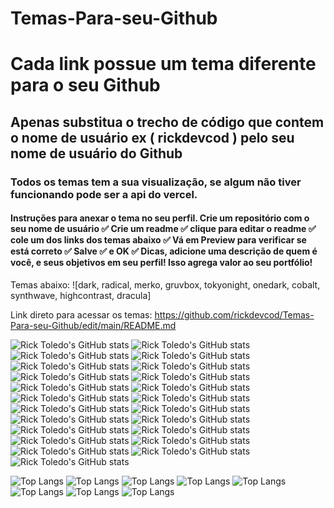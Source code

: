 # Temas-Para-seu-Github

<div>
  <h1>
    Cada link possue um tema diferente para o seu Github
  </h1>
  <h2>
    Apenas substitua o trecho de código que contem o nome de usuário ex ( rickdevcod ) pelo seu nome de usuário do Github
  </h2>
  <h3>
    Todos os temas tem a sua visualização, se algum não tiver funcionando pode ser a api do vercel.
  </h3>
  <h4>
    Instruções para anexar o tema no seu perfil.
    Crie um repositório com o seu nome de usuário ✅
    Crie um readme ✅
    clique para editar o readme ✅
    cole um dos links dos temas abaixo ✅ 
    Vá em Preview para verificar se está correto ✅
    Salve ✅ e OK ✅ 
    Dicas, adicione uma descrição de quem é você, e seus objetivos em seu perfil! Isso agrega valor ao seu portfólio!
  </h4>
</div>


Temas abaixo: 
 ![dark, radical, merko, gruvbox, tokyonight, onedark, cobalt, synthwave, highcontrast, dracula]
 
 Link direto para acessar os temas:
 https://github.com/rickdevcod/Temas-Para-seu-Github/edit/main/README.md
 
![Rick Toledo's GitHub stats](https://github-readme-stats.vercel.app/api?username=rickdevcod&show_icons=true&theme=dracula)
![Rick Toledo's GitHub stats](https://github-readme-stats.vercel.app/api?username=rickdevcod&show_icons=true&theme=graywhite)
![Rick Toledo's GitHub stats](https://github-readme-stats.vercel.app/api?username=rickdevcod&show_icons=true&theme=radical)
![Rick Toledo's GitHub stats](https://github-readme-stats.vercel.app/api?username=rickdevcod&show_icons=true&theme=cobalt)
![Rick Toledo's GitHub stats](https://github-readme-stats.vercel.app/api?username=rickdevcod&show_icons=true&theme=calm)
![Rick Toledo's GitHub stats](https://github-readme-stats.vercel.app/api?username=rickdevcod&show_icons=true&theme=synthwave)
![Rick Toledo's GitHub stats](https://github-readme-stats.vercel.app/api?username=rickdevcod&show_icons=true&theme=merko)
![Rick Toledo's GitHub stats](https://github-readme-stats.vercel.app/api?username=rickdevcod&show_icons=true&theme=light)
![Rick Toledo's GitHub stats](https://github-readme-stats.vercel.app/api?username=rickdevcod&show_icons=true&theme=radical&bg_color=DEG,F6006E,8814DB,0000FF&title_color=00ff00&icon_color=00ff00&text_color=00ff00)
![Rick Toledo's GitHub stats](https://github-readme-stats.vercel.app/api?username=rickdevcod&show_icons=true&theme=radical&bg_color=DEG,00FF00,0000FF,9400D3&title_color=00ff00&icon_color=00ff00&text_color=00ff00)
![Rick Toledo's GitHub stats](https://github-readme-stats.vercel.app/api?username=rickdevcod&show_icons=true&theme=radical&bg_color=DEG,FF0000,FFA500,FFFF00&title_color=00ff00&icon_color=00ff00&text_color=00ff00)
![Rick Toledo's GitHub stats](https://github-readme-stats.vercel.app/api?username=rickdevcod&show_icons=true&theme=radical&bg_color=DEG,0000FF,00FF00,FFFF00&title_color=00ff00&icon_color=00ff00&text_color=00ff00)
![Rick Toledo's GitHub stats](https://github-readme-stats.vercel.app/api?username=rickdevcod&show_icons=true&theme=radical&bg_color=DEG,F6006E,0000FF,00FF00&title_color=00ff00&icon_color=00ff00&text_color=00ff00)
![Rick Toledo's GitHub stats](https://github-readme-stats.vercel.app/api?username=rickdevcod&show_icons=true&theme=radical&bg_color=DEG,FFA500,FFFF00,F6006E&title_color=00ff00&icon_color=00ff00&text_color=00ff00)
![Rick Toledo's GitHub stats](https://github-readme-stats.vercel.app/api?username=rickdevcod&show_icons=true&theme=radical&bg_color=DEG,00FFFF,0000FF,9400D3&title_color=00ff00&icon_color=00ff00&text_color=00ff00)
![Rick Toledo's GitHub stats](https://github-readme-stats.vercel.app/api?username=rickdevcod&show_icons=true&theme=radical&bg_color=DEG,FFFF00,F6006E,9400D3&title_color=00ff00&icon_color=00ff00&text_color=00ff00)
![Rick Toledo's GitHub stats](https://github-readme-stats.vercel.app/api?username=rickdevcod&show_icons=true&theme=radical&bg_color=DEG,FF0000,00FF00,00FFFF&title_color=00ff00&icon_color=00ff00&text_color=00ff00)
![Rick Toledo's GitHub stats](https://github-readme-stats.vercel.app/api?username=rickdevcod&show_icons=true&theme=radical&bg_color=DEG,0000FF,FFA500,F6006E&title_color=00ff00&icon_color=00ff00&text_color=00ff00)
![Rick Toledo's GitHub stats](https://github-readme-stats.vercel.app/api?username=rickdevcod&show_icons=true&theme=radical&bg_color=DEG,00FF00,FFFF00,FFA500&title_color=00ff00&icon_color=00ff00&text_color=00ff00)
![Rick Toledo's GitHub stats](https://github-readme-stats.vercel.app/api?username=rickdevcod&show_icons=true&theme=radical&bg_color=DEG,F6006E,9400D3,00FFFF&title_color=00ff00&icon_color=00ff00&text_color=00ff00)
![Rick Toledo's GitHub stats](https://github-readme-stats.vercel.app/api?username=rickdevcod&show_icons=true&theme=radical&bg_color=DEG,FFFF00,00FFFF,00FF00&title_color=00ff00&icon_color=00ff00&text_color=00ff00)
![Rick Toledo's GitHub stats](https://github-readme-stats.vercel.app/api?username=rickdevcod&show_icons=true&theme=radical&bg_color=DEG,FF0000,F6006E,0000FF&title_color=00ff00&icon_color=00ff00&text_color=00ff00)
![Rick Toledo's GitHub stats](https://github-readme-stats.vercel.app/api?username=rickdevcod&show_icons=true&theme=radical&bg_color=DEG,FFA500,00FF00,9400D3&title_color=00ff00&icon_color=00ff00&text_color=00ff00)

![Top Langs](https://github-readme-stats.vercel.app/api/top-langs/?username=rickdevcod&hide_progress=true&bg_color=DEG,FFC0CB,FFFFCC&text_color=333333)
![Top Langs](https://github-readme-stats.vercel.app/api/top-langs/?username=rickdevcod&hide_progress=true&bg_color=DEG,FF6B6B,FFC3A0&text_color=333333)
![Top Langs](https://github-readme-stats.vercel.app/api/top-langs/?username=rickdevcod&hide_progress=true&bg_color=DEG,000428,004e92&text_color=FFFFFF)
![Top Langs](https://github-readme-stats.vercel.app/api/top-langs/?username=rickdevcod&hide_progress=true&bg_color=DEG,E6E6E6,F4F4F4&text_color=333333)
![Top Langs](https://github-readme-stats.vercel.app/api/top-langs/?username=rickdevcod&hide_progress=true&bg_color=DEG,FFAF9E,FFD3B5&text_color=333333)
![Top Langs](https://github-readme-stats.vercel.app/api/top-langs/?username=rickdevcod&hide_progress=true&bg_color=DEG,90E0EF,ADDBD8&text_color=333333)
![Top Langs](https://github-readme-stats.vercel.app/api/top-langs/?username=rickdevcod&hide_progress=true&bg_color=DEG,E3F5E1,C1F4C6&text_color=333333)
![Top Langs](https://github-readme-stats.vercel.app/api/top-langs/?username=rickdevcod&hide_progress=true&bg_color=DEG,E2D2FF,BCB0FF&text_color=333333)




